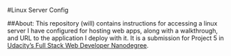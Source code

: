 #Linux Server Config

##About:
This repository (will) contains instructions for accessing a linux server I have configured for hosting web apps, along with a walkthrough, and URL to the application I deploy with it. It is a submission for Project 5 in [Udacity’s Full Stack Web Developer Nanodegree](https://www.udacity.com/course/full-stack-web-developer-nanodegree--nd004).
